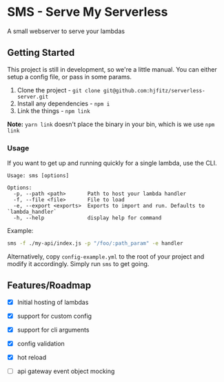 # SMS - Serve My Serverless

A small webserver to serve your lambdas

## Getting Started

This project is still in development, so we're a little manual. You can either setup a config file, or pass in some params.

1. Clone the project - `git clone git@github.com:hjfitz/serverless-server.git`
2. Install any dependencies - `npm i`
3. Link the things - `npm link`

**Note:** `yarn link` doesn't place the binary in your bin, which is we use `npm link`



### Usage

If you want to get up and running quickly for a single lambda, use the CLI.

```
Usage: sms [options]

Options:
  -p, --path <path>       Path to host your lambda handler
  -f, --file <file>       File to load
  -e, --export <exports>  Exports to import and run. Defaults to `lambda_handler`
  -h, --help              display help for command
```

Example:

```bash
sms -f ./my-api/index.js -p "/foo/:path_param" -e handler
```

Alternatively, copy `config-example.yml` to the root of your project and modify it accordingly. Simply run `sms` to get going.


## Features/Roadmap

- [x] Initial hosting of lambdas
- [x] support for custom config
- [x] support for cli arguments
- [x] config validation
- [x] hot reload
- [ ] api gateway event object mocking




